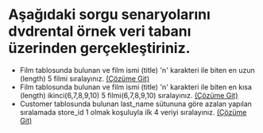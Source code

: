 # Aşağıdaki sorgu senaryolarını dvdrental örnek veri tabanı üzerinden gerçekleştiriniz.

- Film tablosunda bulunan ve film ismi (title) 'n' karakteri ile biten en uzun (length) 5 filmi sıralayınız. [(Çözüme Git)](1.sql)
- Film tablosunda bulunan ve film ismi (title) 'n' karakteri ile biten en kısa (length) ikinci(6,7,8,9,10) 5 filmi(6,7,8,9,10) sıralayınız. [(Çözüme Git)](2.sql)
- Customer tablosunda bulunan last_name sütununa göre azalan yapılan sıralamada store_id 1 olmak koşuluyla ilk 4 veriyi sıralayınız. [(Çözüme Git)](3.sql)
